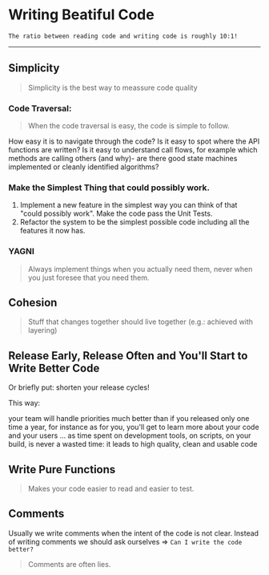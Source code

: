 # Writing Beatiful Code
<Tip>
    
    The ratio between reading code and writing code is roughly 10:1! 
</Tip>

---

## Simplicity
> Simplicity is the best way to meassure code quality  

### Code Traversal:  
> When the code traversal is easy, the code is simple to follow.

How easy it is to navigate through the code? Is it easy to spot where the API functions are written? Is it easy to understand call flows, for example which methods are calling others (and why)- are there good state machines implemented or cleanly identified algorithms?

### Make the Simplest Thing that could possibly work.
1. Implement a new feature in the simplest way you can think of that "could possibly work". Make the code pass the Unit Tests.
2. Refactor the system to be the simplest possible code including all the features it now has.

### YAGNI
> Always implement things when you actually need them, never when you just foresee that you need them.

## Cohesion
> Stuff that changes together should live together (e.g.: achieved with layering)

## Release Early, Release Often and You'll Start to Write Better Code
Or briefly put: shorten your release cycles!

This way:

your team will handle priorities much better than if you released only one time a year, for instance
as for you, you'll get to learn more about your code and your users
… as time spent on development tools, on scripts, on your build, is never a wasted time: it leads to high quality, clean and usable code

## Write Pure Functions
> Makes your code easier to read and easier to test.

## Comments
Usually we write comments when the intent of the code is not clear. Instead of writing comments we should ask ourselves => `Can I write the code better?`
> Comments are often lies.

